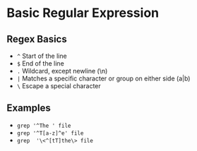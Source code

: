 # Basic Regular Expression

## Regex Basics

- `^` Start of the line
- `$` End of the line
- `.` Wildcard, except newline (\n)
- `|` Matches a specific character or group on either side (a|b)
- `\` Escape a special character

## Examples

- `grep '^The ' file`
- `grep '^T[a-z]^e' file`
- `grep  '\<^[tT]the\> file`
